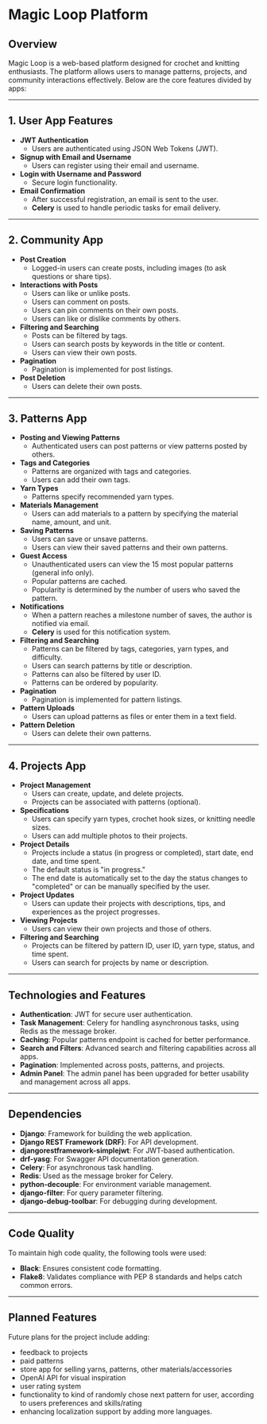 # Magic Loop Platform

## Overview
Magic Loop is a web-based platform designed for crochet and knitting enthusiasts. The platform allows users to manage patterns, projects, and community interactions effectively. Below are the core features divided by apps:

---

## 1. User App Features
- **JWT Authentication**
  - Users are authenticated using JSON Web Tokens (JWT).
- **Signup with Email and Username**
  - Users can register using their email and username.
- **Login with Username and Password**
  - Secure login functionality.
- **Email Confirmation**
  - After successful registration, an email is sent to the user.
  - **Celery** is used to handle periodic tasks for email delivery.

---

## 2. Community App
- **Post Creation**
  - Logged-in users can create posts, including images (to ask questions or share tips).
- **Interactions with Posts**
  - Users can like or unlike posts.
  - Users can comment on posts.
  - Users can pin comments on their own posts.
  - Users can like or dislike comments by others.
- **Filtering and Searching**
  - Posts can be filtered by tags.
  - Users can search posts by keywords in the title or content.
  - Users can view their own posts.
- **Pagination**
  - Pagination is implemented for post listings.
- **Post Deletion**
  - Users can delete their own posts.

---

## 3. Patterns App
- **Posting and Viewing Patterns**
  - Authenticated users can post patterns or view patterns posted by others.
- **Tags and Categories**
  - Patterns are organized with tags and categories.
  - Users can add their own tags.
- **Yarn Types**
  - Patterns specify recommended yarn types.
- **Materials Management**
  - Users can add materials to a pattern by specifying the material name, amount, and unit.
- **Saving Patterns**
  - Users can save or unsave patterns.
  - Users can view their saved patterns and their own patterns.
- **Guest Access**
  - Unauthenticated users can view the 15 most popular patterns (general info only).
  - Popular patterns are cached.
  - Popularity is determined by the number of users who saved the pattern.
- **Notifications**
  - When a pattern reaches a milestone number of saves, the author is notified via email.
  - **Celery** is used for this notification system.
- **Filtering and Searching**
  - Patterns can be filtered by tags, categories, yarn types, and difficulty.
  - Users can search patterns by title or description.
  - Patterns can also be filtered by user ID.
  - Patterns can be ordered by popularity.
- **Pagination**
  - Pagination is implemented for pattern listings.
- **Pattern Uploads**
  - Users can upload patterns as files or enter them in a text field.
- **Pattern Deletion**
  - Users can delete their own patterns.

---

## 4. Projects App
- **Project Management**
  - Users can create, update, and delete projects.
  - Projects can be associated with patterns (optional).
- **Specifications**
  - Users can specify yarn types, crochet hook sizes, or knitting needle sizes.
  - Users can add multiple photos to their projects.
- **Project Details**
  - Projects include a status (in progress or completed), start date, end date, and time spent.
  - The default status is "in progress."
  - The end date is automatically set to the day the status changes to "completed" or can be manually specified by the user.
- **Project Updates**
  - Users can update their projects with descriptions, tips, and experiences as the project progresses.
- **Viewing Projects**
  - Users can view their own projects and those of others.
- **Filtering and Searching**
  - Projects can be filtered by pattern ID, user ID, yarn type, status, and time spent.
  - Users can search for projects by name or description.

---

## Technologies and Features
- **Authentication**: JWT for secure user authentication.
- **Task Management**: Celery for handling asynchronous tasks, using Redis as the message broker.
- **Caching**: Popular patterns endpoint is cached for better performance.
- **Search and Filters**: Advanced search and filtering capabilities across all apps.
- **Pagination**: Implemented across posts, patterns, and projects.
- **Admin Panel**: The admin panel has been upgraded for better usability and management across all apps.

---

## Dependencies

- **Django**: Framework for building the web application.
- **Django REST Framework (DRF)**: For API development.
- **djangorestframework-simplejwt**: For JWT-based authentication.
- **drf-yasg**: For Swagger API documentation generation.
- **Celery**: For asynchronous task handling.
- **Redis**: Used as the message broker for Celery.
- **python-decouple**: For environment variable management.
- **django-filter**: For query parameter filtering.
- **django-debug-toolbar**: For debugging during development.

---

## Code Quality

To maintain high code quality, the following tools were used:

- **Black**: Ensures consistent code formatting.
- **Flake8**: Validates compliance with PEP 8 standards and helps catch common errors.

---

## Planned Features

Future plans for the project include adding:

- feedback to projects
- paid patterns
- store app for selling yarns, patterns, other materials/accessories
- OpenAI API for visual inspiration
- user rating system
- functionality to kind of randomly chose next pattern for user, according to users preferences and skills/rating
- enhancing localization support by adding more languages.
